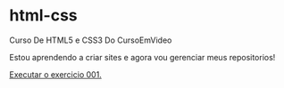 # html-css
Curso De HTML5 e CSS3 Do CursoEmVideo

Estou aprendendo a criar sites e agora vou gerenciar meus repositorios!

<a href="https://tavyn009.github.io/html-css/desafios/d010g/android.html">Executar o exercicio 001.